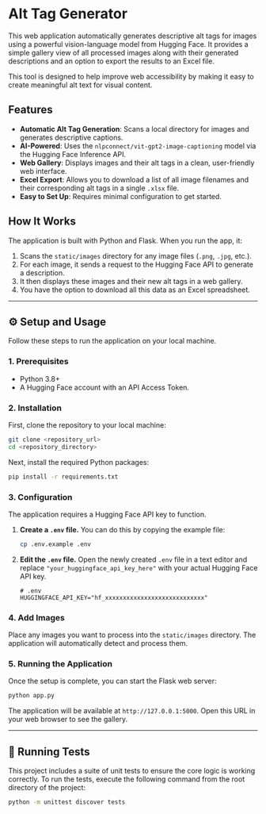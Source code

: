 # Alt Tag Generator

This web application automatically generates descriptive alt tags for images using a powerful vision-language model from Hugging Face. It provides a simple gallery view of all processed images along with their generated descriptions and an option to export the results to an Excel file.

This tool is designed to help improve web accessibility by making it easy to create meaningful alt text for visual content.

## Features

-   **Automatic Alt Tag Generation**: Scans a local directory for images and generates descriptive captions.
-   **AI-Powered**: Uses the `nlpconnect/vit-gpt2-image-captioning` model via the Hugging Face Inference API.
-   **Web Gallery**: Displays images and their alt tags in a clean, user-friendly web interface.
-   **Excel Export**: Allows you to download a list of all image filenames and their corresponding alt tags in a single `.xlsx` file.
-   **Easy to Set Up**: Requires minimal configuration to get started.

## How It Works

The application is built with Python and Flask. When you run the app, it:
1.  Scans the `static/images` directory for any image files (`.png`, `.jpg`, etc.).
2.  For each image, it sends a request to the Hugging Face API to generate a description.
3.  It then displays these images and their new alt tags in a web gallery.
4.  You have the option to download all this data as an Excel spreadsheet.

---

## ⚙️ Setup and Usage

Follow these steps to run the application on your local machine.

### 1. Prerequisites

-   Python 3.8+
-   A Hugging Face account with an API Access Token.

### 2. Installation

First, clone the repository to your local machine:
```bash
git clone <repository_url>
cd <repository_directory>
```

Next, install the required Python packages:
```bash
pip install -r requirements.txt
```

### 3. Configuration

The application requires a Hugging Face API key to function.

1.  **Create a `.env` file.** You can do this by copying the example file:
    ```bash
    cp .env.example .env
    ```
2.  **Edit the `.env` file.** Open the newly created `.env` file in a text editor and replace `"your_huggingface_api_key_here"` with your actual Hugging Face API key.
    ```
    # .env
    HUGGINGFACE_API_KEY="hf_xxxxxxxxxxxxxxxxxxxxxxxxxxxx"
    ```

### 4. Add Images

Place any images you want to process into the `static/images` directory. The application will automatically detect and process them.

### 5. Running the Application

Once the setup is complete, you can start the Flask web server:
```bash
python app.py
```

The application will be available at `http://127.0.0.1:5000`. Open this URL in your web browser to see the gallery.

---

## 🧪 Running Tests

This project includes a suite of unit tests to ensure the core logic is working correctly. To run the tests, execute the following command from the root directory of the project:

```bash
python -m unittest discover tests
```

